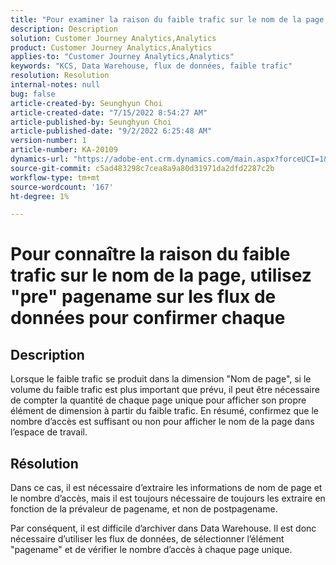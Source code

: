 ```yaml
---
title: "Pour examiner la raison du faible trafic sur le nom de la page, utilisez le nom de page \"pre\" sur les flux de données pour confirmer chaque événement unique."
description: Description
solution: Customer Journey Analytics,Analytics
product: Customer Journey Analytics,Analytics
applies-to: "Customer Journey Analytics,Analytics"
keywords: "KCS, Data Warehouse, flux de données, faible trafic"
resolution: Resolution
internal-notes: null
bug: false
article-created-by: Seunghyun Choi
article-created-date: "7/15/2022 8:54:27 AM"
article-published-by: Seunghyun Choi
article-published-date: "9/2/2022 6:25:48 AM"
version-number: 1
article-number: KA-20109
dynamics-url: "https://adobe-ent.crm.dynamics.com/main.aspx?forceUCI=1&pagetype=entityrecord&etn=knowledgearticle&id=2fba16b6-1b04-ed11-82e4-00224809fcfe"
source-git-commit: c5ad483298c7cea8a9a80d31971da2dfd2287c2b
workflow-type: tm+mt
source-wordcount: '167'
ht-degree: 1%

---
```


# Pour connaître la raison du faible trafic sur le nom de la page, utilisez &quot;pre&quot; pagename sur les flux de données pour confirmer chaque

## Description

Lorsque le faible trafic se produit dans la dimension &quot;Nom de page&quot;, si le volume du faible trafic est plus important que prévu, il peut être nécessaire de compter la quantité de chaque page unique pour afficher son propre élément de dimension à partir du faible trafic. En résumé, confirmez que le nombre d’accès est suffisant ou non pour afficher le nom de la page dans l’espace de travail. 

## Résolution


Dans ce cas, il est nécessaire d’extraire les informations de nom de page et le nombre d’accès, mais il est toujours nécessaire de toujours les extraire en fonction de la prévaleur de pagename, et non de postpagename.

Par conséquent, il est difficile d’archiver dans Data Warehouse. Il est donc nécessaire d’utiliser les flux de données, de sélectionner l’élément &quot;pagename&quot; et de vérifier le nombre d’accès à chaque page unique.
